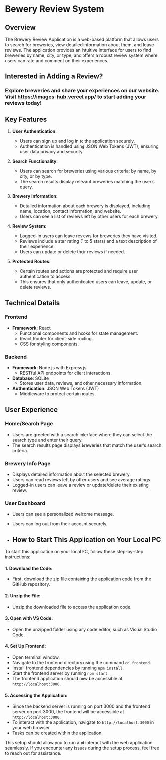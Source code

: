 # Bewery Review System

## Overview

The Brewery Review Application is a web-based platform that allows users to search for breweries, view detailed information about them, and leave reviews. The application provides an intuitive interface for users to find breweries by name, city, or type, and offers a robust review system where users can rate and comment on their experiences.

## Interested in Adding a Review?
### Explore breweries and share your experiences on our website. Visit https://images-hub.vercel.app/ to start adding your reviews today!

## Key Features

1. **User Authentication**:
   - Users can sign up and log in to the application securely.
   - Authentication is handled using JSON Web Tokens (JWT), ensuring user data privacy and security.

2. **Search Functionality**:
   - Users can search for breweries using various criteria: by name, by city, or by type.
   - The search results display relevant breweries matching the user’s query.

3. **Brewery Information**:
   - Detailed information about each brewery is displayed, including name, location, contact information, and website.
   - Users can see a list of reviews left by other users for each brewery.

4. **Review System**:
   - Logged-in users can leave reviews for breweries they have visited.
   - Reviews include a star rating (1 to 5 stars) and a text description of their experience.
   - Users can update or delete their reviews if needed.

5. **Protected Routes**:
   - Certain routes and actions are protected and require user authentication to access.
   - This ensures that only authenticated users can leave, update, or delete reviews.

## Technical Details

### Frontend
- **Framework**: React
  - Functional components and hooks for state management.
  - React Router for client-side routing.
  - CSS for styling components.

### Backend
- **Framework**: Node.js with Express.js
  - RESTful API endpoints for client interactions.
- **Database**: SQLite
  - Stores user data, reviews, and other necessary information.
- **Authentication**: JSON Web Tokens (JWT)
  - Middleware to protect certain routes.

## User Experience

### Home/Search Page
- Users are greeted with a search interface where they can select the search type and enter their query.
- The search results page displays breweries that match the user’s search criteria.

### Brewery Info Page
- Displays detailed information about the selected brewery.
- Users can read reviews left by other users and see average ratings.
- Logged-in users can leave a review or update/delete their existing review.

### User Dashboard
- Users can see a personalized welcome message.
- Users can log out from their account securely.

- ## How to Start This Application on Your Local PC

To start this application on your local PC, follow these step-by-step instructions:

#### 1. Download the Code:
- First, download the zip file containing the application code from the GitHub repository.

#### 2. Unzip the File:
- Unzip the downloaded file to access the application code.

#### 3. Open with VS Code:
- Open the unzipped folder using any code editor, such as Visual Studio Code.

#### 4. Set Up Frontend:
- Open terminal window.
- Navigate to the frontend directory using the command `cd frontend`.
- Install frontend dependencies by running `npm install`.
- Start the frontend server by running `npm start`.
- The frontend application should now be accessible at `http://localhost:3000`.

#### 5. Accessing the Application:
- Since the backend server is running on port 3000 and the frontend server on port 3000, the frontend will be accessible at `http://localhost:3000`.
- To interact with the application, navigate to `http://localhost:3000` in your web browser.
- Tasks can be created within the application.


This setup should allow you to run and interact with the web application seamlessly. If you encounter any issues during the setup process, feel free to reach out for assistance.
